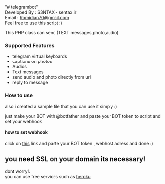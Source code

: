 "# telegrambot" <br>
Developed By : S3NTAX - sentax.ir<br>
Email : Romidian70@gmail.com<br>
Feel free to use this script :)<br>

This PHP class can send (TEXT messages,photo,audio)<br>
<h3>Supported Features</h3>
<ul>
<li>telegram virtual keyboards</li>
<li>captions on photos</li>
<li>Audios</li>
<li>Text messages</li>
<li>send audio and photo directly from url</li>
<li>reply to message</li>
</ul>

<h3>How to use</h3>
also i created a sample file that you can use it simply :)<br>

just make your BOT with @botfather and paste your BOT token to script and set your webhook<br>

<h4>how to set webhook</h4> 
click on <a href="https://telegram-bot-sdk.readme.io/docs/setwebhook">this</a> link and paste your BOT token , webhost adress and done :)

<h2>you need SSL on your domain its necessary!</h2>
dont worry!.<br>
you can use free services such as <a href="https://www.heroku.com">heroku</a>
